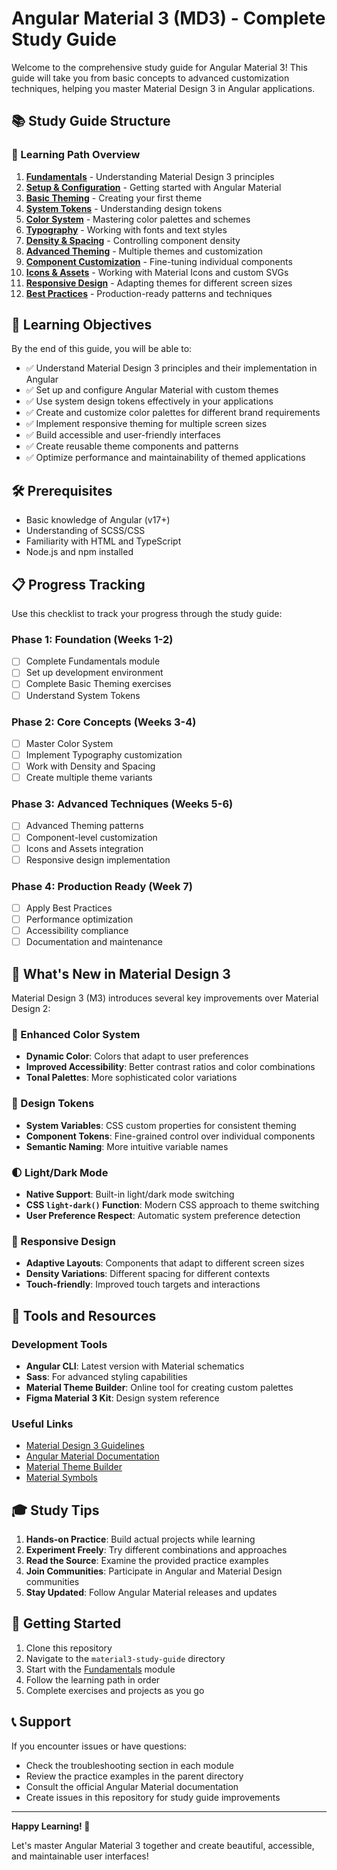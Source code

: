 # Angular Material 3 (MD3) - Complete Study Guide

Welcome to the comprehensive study guide for Angular Material 3! This guide will take you from basic concepts to advanced customization techniques, helping you master Material Design 3 in Angular applications.

## 📚 Study Guide Structure

### 🎯 Learning Path Overview
1. **[Fundamentals](./01-fundamentals/)** - Understanding Material Design 3 principles
2. **[Setup & Configuration](./02-setup-configuration/)** - Getting started with Angular Material
3. **[Basic Theming](./03-basic-theming/)** - Creating your first theme
4. **[System Tokens](./04-system-tokens/)** - Understanding design tokens
5. **[Color System](./05-color-system/)** - Mastering color palettes and schemes
6. **[Typography](./06-typography/)** - Working with fonts and text styles
7. **[Density & Spacing](./07-density-spacing/)** - Controlling component density
8. **[Advanced Theming](./08-advanced-theming/)** - Multiple themes and customization
9. **[Component Customization](./09-component-customization/)** - Fine-tuning individual components
10. **[Icons & Assets](./10-icons-assets/)** - Working with Material Icons and custom SVGs
11. **[Responsive Design](./11-responsive-design/)** - Adapting themes for different screen sizes
12. **[Best Practices](./12-best-practices/)** - Production-ready patterns and techniques

## 🎯 Learning Objectives

By the end of this guide, you will be able to:

- ✅ Understand Material Design 3 principles and their implementation in Angular
- ✅ Set up and configure Angular Material with custom themes
- ✅ Use system design tokens effectively in your applications
- ✅ Create and customize color palettes for different brand requirements
- ✅ Implement responsive theming for multiple screen sizes
- ✅ Build accessible and user-friendly interfaces
- ✅ Create reusable theme components and patterns
- ✅ Optimize performance and maintainability of themed applications

## 🛠️ Prerequisites

- Basic knowledge of Angular (v17+)
- Understanding of SCSS/CSS
- Familiarity with HTML and TypeScript
- Node.js and npm installed

## 📋 Progress Tracking

Use this checklist to track your progress through the study guide:

### Phase 1: Foundation (Weeks 1-2)
- [ ] Complete Fundamentals module
- [ ] Set up development environment
- [ ] Complete Basic Theming exercises
- [ ] Understand System Tokens

### Phase 2: Core Concepts (Weeks 3-4)
- [ ] Master Color System
- [ ] Implement Typography customization
- [ ] Work with Density and Spacing
- [ ] Create multiple theme variants

### Phase 3: Advanced Techniques (Weeks 5-6)
- [ ] Advanced Theming patterns
- [ ] Component-level customization
- [ ] Icons and Assets integration
- [ ] Responsive design implementation

### Phase 4: Production Ready (Week 7)
- [ ] Apply Best Practices
- [ ] Performance optimization
- [ ] Accessibility compliance
- [ ] Documentation and maintenance

## 🎨 What's New in Material Design 3

Material Design 3 (M3) introduces several key improvements over Material Design 2:

### 🌈 Enhanced Color System
- **Dynamic Color**: Colors that adapt to user preferences
- **Improved Accessibility**: Better contrast ratios and color combinations
- **Tonal Palettes**: More sophisticated color variations

### 🎯 Design Tokens
- **System Variables**: CSS custom properties for consistent theming
- **Component Tokens**: Fine-grained control over individual components
- **Semantic Naming**: More intuitive variable names

### 🌓 Light/Dark Mode
- **Native Support**: Built-in light/dark mode switching
- **CSS `light-dark()` Function**: Modern CSS approach to theme switching
- **User Preference Respect**: Automatic system preference detection

### 📱 Responsive Design
- **Adaptive Layouts**: Components that adapt to different screen sizes
- **Density Variations**: Different spacing for different contexts
- **Touch-friendly**: Improved touch targets and interactions

## 🔧 Tools and Resources

### Development Tools
- **Angular CLI**: Latest version with Material schematics
- **Sass**: For advanced styling capabilities
- **Material Theme Builder**: Online tool for creating custom palettes
- **Figma Material 3 Kit**: Design system reference

### Useful Links
- [Material Design 3 Guidelines](https://m3.material.io/)
- [Angular Material Documentation](https://material.angular.dev/)
- [Material Theme Builder](https://m3.material.io/theme-builder)
- [Material Symbols](https://fonts.google.com/icons)

## 🎓 Study Tips

1. **Hands-on Practice**: Build actual projects while learning
2. **Experiment Freely**: Try different combinations and approaches
3. **Read the Source**: Examine the provided practice examples
4. **Join Communities**: Participate in Angular and Material Design communities
5. **Stay Updated**: Follow Angular Material releases and updates

## 🚀 Getting Started

1. Clone this repository
2. Navigate to the `material3-study-guide` directory
3. Start with the [Fundamentals](./01-fundamentals/) module
4. Follow the learning path in order
5. Complete exercises and projects as you go

## 📞 Support

If you encounter issues or have questions:
- Check the troubleshooting section in each module
- Review the practice examples in the parent directory
- Consult the official Angular Material documentation
- Create issues in this repository for study guide improvements

---

**Happy Learning! 🎉**

Let's master Angular Material 3 together and create beautiful, accessible, and maintainable user interfaces!
